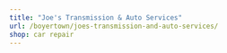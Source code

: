 ```yaml
---
title: "Joe's Transmission & Auto Services"
url: /boyertown/joes-transmission-and-auto-services/
shop: car repair
---
```

